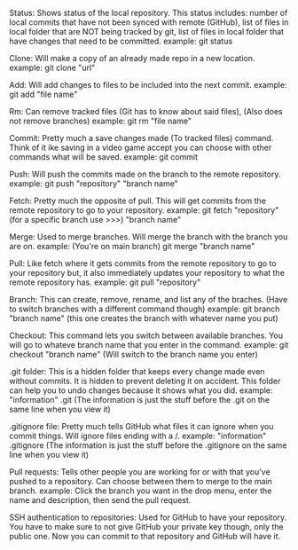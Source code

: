 Status:
Shows status of the local repository. This status includes: number of local commits that have not been synced with remote (GitHub), list of files in local folder that are NOT being tracked by git, list of files in local folder that have changes that need to be committed.
example: git status

Clone:
Will make a copy of an already made repo in a new location.
example: git clone "url"

Add:
Will add changes to files to be included into the next commit.
example: git add "file name"

Rm:
Can remove tracked files (Git has to know about said files), (Also does not remove branches)
example: git rm "file name"

Commit:
Pretty much a save changes made (To tracked files) command. Think of it ike saving in a video game accept you can choose with other commands what will be saved.
example: git commit

Push:
Will push the commits made on the branch to the remote repository.
example: git push "repository" "branch name"

Fetch:
Pretty much the opposite of pull. This will get commits from the remote repository to go to your repository.
example: git fetch "repository" (for a specific branch use >>>) "branch name"

Merge:
Used to merge branches. Will merge the branch with the branch you are on.
example: (You're on main branch) git merge "branch name"

Pull:
Like fetch where it gets commits from the remote repository to go to your repository but, it also immediately updates your repository to what the remote repository has.
example: git pull "repository"

Branch:
This can create, remove, rename, and list any of the braches. (Have to switch branches with a different command though)
example: git branch "branch name" (this one creates the branch with whatever name you put)

Checkout:
This command lets you switch between available branches. You will go to whateve branch name that you enter in the command.
example: git checkout "branch name" (Will switch to the branch name you enter)

.git folder:
This is a hidden folder that keeps every change made even without commits. It is hidden to prevent deleting it on accident. This folder can help you to undo changes because it shows what you did.
example: "information" .git (The information is just the stuff before the .git on the same line when you view it)

.gitignore file:
Pretty much tells GitHub what files it can ignore when you commit things. Will ignore files ending with a /.
example: "information" .gitignore (The information is just the stuff before the .gitignore on the same line when you view it)

Pull requests:
Tells other people you are working for or with that you've pushed to a repository. Can choose between them to merge to the main branch.
example: Click the branch you want in the drop menu, enter the name and description, then send the pull request.

SSH authentication to repositories:
Used for GitHub to have your repository. You have to make sure to not give GitHub your private key though, only the public one. Now you can commit to that repository and GitHub will have it.
